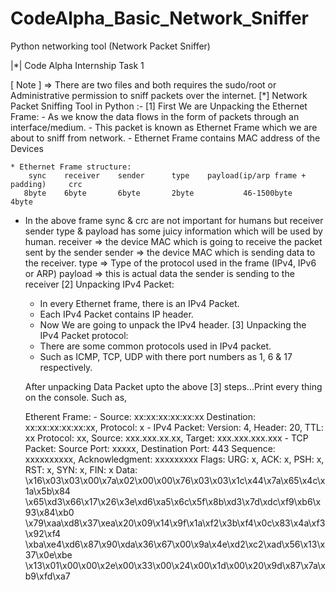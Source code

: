 # CodeAlpha_Basic_Network_Sniffer
Python networking tool (Network Packet Sniffer)

|*| Code Alpha Internship Task 1

[ Note ] => There are two files and both requires the sudo/root or Administrative permission to sniff packets over the internet.
[*] Network Packet Sniffing Tool in Python :-
  [1] First We are Unpacking the Ethernet Frame:
    - As we know the data flows in the form of packets through an interface/medium.
    - This packet is known as Ethernet Frame which we are about to sniff from network.
    - Ethernet Frame contains MAC address of the Devices


	* Ethernet Frame structure:
        sync    receiver    sender      type    payload(ip/arp frame + padding)     crc
       8byte    6byte       6byte       2byte           46-1500byte                 4byte
    

- In the above frame sync & crc are not important for humans but receiver sender type & payload has some juicy information which will be used by human.
      receiver => the device MAC which is going to receive the packet sent by the sender
      sender => the device MAC which is sending data to the receiver.
      type => Type of the protocol used in the frame (IPv4, IPv6 or ARP)
      payload => this is actual data the sender is sending to the receiver
  [2] Unpacking IPv4 Packet:
    - In every Ethernet frame, there is an IPv4 Packet.
    - Each IPv4 Packet contains IP header.
    - Now We are going to unpack the IPv4 header.
  [3] Unpacking the IPv4 Packet protocol:
    - There are some common protocols used in IPv4 packet.
    - Such as ICMP, TCP, UDP with there port numbers as 1, 6 & 17 respectively.

  After unpacking Data Packet upto the above [3] steps...Print every thing on the console.
  Such as,
   
    
    Etherent Frame:
      - Source: xx:xx:xx:xx:xx:xx Destination: xx:xx:xx:xx:xx:xx, Protocol: x
      - IPv4 Packet:
          Version: 4, Header: 20, TTL: xx
          Protocol: xx, Source: xxx.xxx.xx.xx, Target: xxx.xxx.xxx.xxx
      - TCP Packet:
          Source Port: xxxxx, Destination Port: 443
          Sequence: xxxxxxxxxx, Acknowledgment: xxxxxxxxx
          Flags: 
              URG: x, ACK: x, PSH: x, RST: x, SYN: x, FIN: x
          Data:
              \x16\x03\x03\x00\x7a\x02\x00\x00\x76\x03\x03\x1c\x44\x7a\x65\x4c\x1a\x5b\x84
                         \x65\xd3\x66\x17\x26\x3e\xd6\xa5\x6c\x5f\x8b\xd3\x7d\xdc\xf9\xb6\x93\x84\xb0
                         \x79\xaa\xd8\x37\xea\x20\x09\x14\x9f\x1a\xf2\x3b\xf4\x0c\x83\x4a\xf3\x92\xf4
                         \xba\xe4\xd6\x87\x90\xda\x36\x67\x00\x9a\x4e\xd2\xc2\xad\x56\x13\x37\x0e\xbe
                         \x13\x01\x00\x00\x2e\x00\x33\x00\x24\x00\x1d\x00\x20\x9d\x87\x7a\xb9\xfd\xa7


